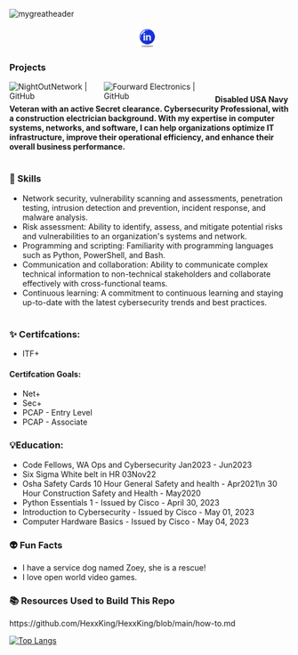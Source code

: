 ![mygreatheader](CyberSecurity.png)

<p align="center">
<a href="https://www.linkedin.com/in/sierra-maldonado/" target="_blank" rel="noopener noreferrer"><img height="38" src="icons8-linkedin-circled-64 (1).png"></a>&nbsp;&nbsp;
</p>

### Projects
<a href="https://github.com/NightOwlNetwork/"><img align="left" src="https://img.shields.io/badge/NightOwlNetwork-black" alt="NightOutNetwork | GitHub " width="170px"/></a> 
<a href="https://github.com/Fourward-Electronics"><img align="left" src="https://img.shields.io/badge/Fourward Electronics-black" alt="Fourward Electronics | GitHub" width="200px"/></a> 


#
#
#### Disabled USA Navy Veteran with an active Secret clearance. Cybersecurity Professional, with a construction electrician background. With my expertise in computer systems, networks, and software, I can help organizations optimize IT infrastructure, improve their operational efficiency, and enhance their overall business performance.
# 
#
### 🌟 Skills

- Network security, vulnerability scanning and assessments, penetration testing, intrusion detection and prevention,   incident response, and malware analysis.
- Risk assessment: Ability to identify, assess, and mitigate potential risks and vulnerabilities to an organization's systems and network.
- Programming and scripting: Familiarity with programming languages such as Python, PowerShell, and Bash.
- Communication and collaboration: Ability to communicate complex technical information to non-technical stakeholders and collaborate effectively with cross-functional teams.
- Continuous learning: A commitment to continuous learning and staying up-to-date with the latest cybersecurity trends and best practices.
#

### ✨ Certifcations:
- ITF+
#### Certifcation Goals:
- Net+
- Sec+
- PCAP - Entry Level
- PCAP - Associate

### <h3>💡Education:</h3>
- Code Fellows, WA
    Ops and Cybersecurity Jan2023 - Jun2023
- Six Sigma White belt in HR 03Nov22
- Osha Safety Cards
   10 Hour General Safety and health - Apr2021\n
   30 Hour Construction Safety and Health - May2020
- Python Essentials 1 - Issued by Cisco - April 30, 2023
- Introduction to Cybersecurity - Issued by Cisco - May 01, 2023
- Computer Hardware Basics - Issued by Cisco - May 04, 2023

### <h3>👽 Fun Facts</h3>
- I have a service dog named Zoey, she is a rescue!
- I love open world video games.

<h3>📚 Resources Used to Build This Repo</h3>
https://github.com/HexxKing/HexxKing/blob/main/how-to.md


 [![Top Langs](https://github-readme-stats.vercel.app/api/top-langs/?username=magicwolfes)](https://github.com/magicwolfes/github-readme-stats)
